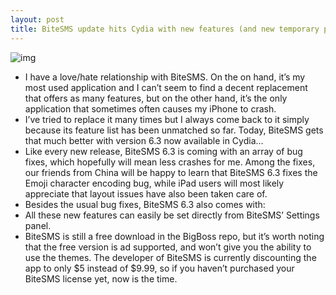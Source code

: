 ```yaml
---
layout: post
title: BiteSMS update hits Cydia with new features (and new temporary price tag)
---
```

![img](http://media.idownloadblog.com/wp-content/uploads/2012/08/IMG_1186.png)
* I have a love/hate relationship with BiteSMS. On the on hand, it’s my most used application and I can’t seem to find a decent replacement that offers as many features, but on the other hand, it’s the only application that sometimes often causes my iPhone to crash.
* I’ve tried to replace it many times but I always come back to it simply because its feature list has been unmatched so far. Today, BiteSMS gets that much better with version 6.3 now available in Cydia…
* Like every new release, BiteSMS 6.3 is coming with an array of bug fixes, which hopefully will mean less crashes for me. Among the fixes, our friends from China will be happy to learn that BiteSMS 6.3 fixes the Emoji character encoding bug, while iPad users will most likely appreciate that layout issues have also been taken care of.
* Besides the usual bug fixes, BiteSMS 6.3 also comes with:
* All these new features can easily be set directly from BiteSMS’ Settings panel.
* BiteSMS is still a free download in the BigBoss repo, but it’s worth noting that the free version is ad supported, and won’t give you the ability to use the themes. The developer of BiteSMS is currently discounting the app to only $5 instead of $9.99, so if you haven’t purchased your BiteSMS license yet, now is the time.


